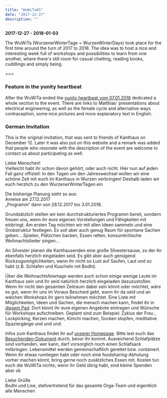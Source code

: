 ```yaml
---
title: "WuWiTa#1"
date: "2017-12-27"
description: ""
---
```


**2017-12-27 - 2018-01-03**

The WuWiTa (WurzenerWinterTage = WurzenWinterDays) took place for the first time around the turn of 2017 to 2018. The idea was to host a nice and interesting week full of workshops and possibilities to learn from one another, where there's still room for casual chatting, reading books, cuddlings and simply being.

===

### Feature in the yunity heartbeat
After the WuWiTa ended the [yunity heartbeat vom 07.01.2018](https://yunity.org/en/heartbeat/2018-01-07) dedicated a whole section to the event. There are links to Matthias' presentations about electrical engineering, as well as the female cycle and alternative ways contraception, some nice pictures and more explanatory text in English.

### German Invitation
This is the original invitation, that was sent to friends of Kanthaus on December 12. Later it was also put on this website and a remark was added that people who resonate with the description of the event are welcome to contact us about participating as well.


Liebe Menschen!  
Vielleicht habt ihr schon davon gehört, oder auch nicht. Hier nun auf jeden Fall ganz offiziell: In den Tagen um den Jahreswechsel wollen wir eine schöne Zeit mit euch im Kanthaus in Wurzen verbringen! Deshalb laden wir euch herzlich zu den WurzenerWinterTagen ein

Die bisherige Planung sieht so aus:  
Anreise am 27.12.2017  
„Programm“ dann von 28.12.2017 bis 3.01.2018.

Grundsätzlich stellen wir kein durchstrukturiertes Programm bereit, sondern freuen uns, wenn ihr eure eigenen Vorstellungen und Fähigkeiten mit einbringt. Am ersten Tag möchten wir mit allen Ideen sammeln und eine Grobstruktur festlegen. Es soll aber auch genug Raum für spontane Sachen geben….Spielen, Plätzchen backen, Essen retten, konsumkritische Weihnachtslieder singen…

An Silvester planen die Kanthausenden eine große Silvestersause, zu der ihr ebenfalls herzlich eingeladen seid. Es gibt aber auch genügend Rückzugsmöglichkeiten, wenn ihr nicht so Lust auf Saufen, Laut und so habt (z.B. Schlafen und Kuscheln mit Bodhi).

Über die Weihnachtsfeiertage werden auch schon einige wenige Leute im Kanthaus sein und ihr seid natürlich herzlich eingeladen dazuzustoßen. Wenn ihr nicht den gesamten Zeitraum dabei sein könnt oder möchtet, wäre es gut, wenn ihr uns im Voraus Bescheid gebt, wann ihr da seid und an welchen Workshops ihr gern teilnehmen möchtet. Eine Liste mit Möglichkeiten, Ideen und Sachen, die mensch machen kann, findet ihr in [diesem Pad](https://pad.disroot.org/p/WuWiTa). Dort könnt ihr eure eigenen Angebote eintragen und Wünsche für Workshops aufschreiben. Geplant sind zum Beispiel: Zyklus der Frau , Lockpicking, Kerzen machen, Kimchi machen, Socken stopfen, meditative Spaziergänge und und und.

Infos zum Kanthaus findet ihr auf [unserer Homepage](/about). Bitte lest euch das [Besuchenden-Dokument](/docs/visiting/) durch, bevor ihr kommt. Ausreichend Schlafplätze sind vorhanden, wer kann, darf vorsorglich noch einen Schlafsack mitbringen. Lebensmittel werden gemeinschaftlich gerettet bzw. containert. Wenn ihr etwas rumliegen habt oder noch eine foodsharing-Abholung vorher machen könnt, bring gerne noch zusätzliches Essen mit. Kosten tun euch die WuWiTa nichts; wenn ihr Geld übrig habt, sind kleine Spenden aber ok

Liebe Grüße</br> Bodhi und Lise, stellvertretend für das gesamte Orga-Team und eigentlich alle Menschen
